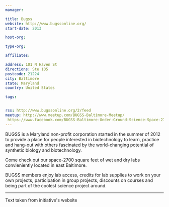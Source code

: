 ```yaml
---
manager:

title: Bugss
website: http://www.bugssonline.org/
start-date: 2013

host-org:

type-org:

affiliates:

address: 101 N Haven St
directions: Ste 105
postcode: 21224
city: Baltimore
state: Maryland
country: United States

tags:


rss: http://www.bugssonline.org/2/feed
meetup: http://www.meetup.com/BUGSS-Baltimore-Meetup/
 https://www.facebook.com/BUGSS-Baltimore-Under-Ground-Science-Space-275707269195705/
---
```


BUGSS is a Maryland non-profit corporation started in the summer of 2012 to provide a place for people interested in biotechnology to learn, practice and hang-out with others fascinated by the world-changing potential of synthetic biology and biotechnology.

Come check out our space-2700 square feet of wet and dry labs convieniently located in east Baltimore.

BUGSS members enjoy lab access, credits for lab supplies to work on your own projects, participation in group projects, discounts on courses and being part of the coolest science project around.

---
Text taken from initiative's website
